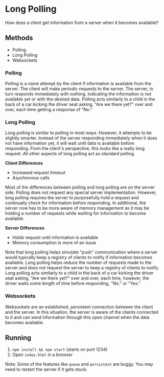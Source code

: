 # Long Polling

How does a client get information from a server when it becomes available?

## Methods
* Polling
* Long Polling
* Websockets

### Polling
Polling is a naive attempt by the client if information is available from the server. The client will make periodic requests to the server. The server, in turn responds immediately with nothing, indicating the information is not available yet or with the desired data. Polling acts similarly to a child in the back of a car kicking the driver seat asking, "Are we there yet?" over and over, each time getting a response of "No."

### Long Polling
Long polling is similar to polling in most ways. However, it attempts to be slightly smarter. Instead of the server responding immediately when it does not have information yet, it will wait until data is available before responding. From the client's perspective, this looks like a really long request. All other aspects of long polling act as standard polling.

**Client Differences**
* Increased request timeout
* Asychronous calls

Most of the differences between polling and long polling are on the server side. Polling does not request any special server implementation. However, long polling requires the server to purposefully hold a request and continually check for information before responding. In additional, the server now has to be more aware of memory management as it may be holding a number of requests while waiting for information to become available.

**Server Differences**
* Holds request until information is available
* Memory consumption is more of an issue

Note that long polling helps simulate "push" communication where a server would typically keep a registry of clients to notify if information becomes available. Long polling helps reduce the number of requests made to the server and does not request the server to keep a registry of clients to notify. Long polling acts similarly to a child in the back of a car kicking the driver seat asking, "Are we there yet?" over and over, each time, however, the driver waits some length of time before responding, "No." or "Yes."

### Websockets
Websockets are an established, persistent connection between the client and the server. In this situation, the server is aware of the clients connected to it and can send information through this open channel when the data becomes available.

## Running
1. `npm install && npm start` (starts on port 1234)
2. Open `index.html` in a browser

Note: Some of the features like `queue` and `persistent` are buggy. You may need to restart the server if it gets stuck.
